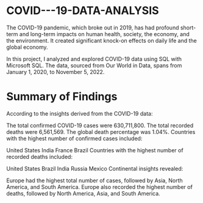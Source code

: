 # COVID---19-DATA-ANALYSIS

The COVID-19 pandemic, which broke out in 2019, has had profound short-term and long-term impacts on human health, society, the economy, and the environment. It created significant knock-on effects on daily life and the global economy.

In this project, I analyzed and explored COVID-19 data using SQL with Microsoft SQL. The data, sourced from Our World in Data, spans from January 1, 2020, to November 5, 2022.

# Summary of Findings

According to the insights derived from the COVID-19 data:

The total confirmed COVID-19 cases were 630,711,800.
The total recorded deaths were 6,561,569.
The global death percentage was 1.04%.
Countries with the highest number of confirmed cases included:

United States
India
France
Brazil
Countries with the highest number of recorded deaths included:

United States
Brazil
India
Russia
Mexico
Continental insights revealed:

Europe had the highest total number of cases, followed by Asia, North America, and South America.
Europe also recorded the highest number of deaths, followed by North America, Asia, and South America.
